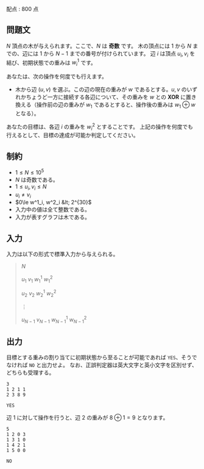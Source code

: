 配点 : $800$ 点

## 問題文

$N$ 頂点の木が与えられます。ここで、$N$ は **奇数** です。
木の頂点には $1$ から $N$ までの、辺には $1$ から $N-1$ までの番号が付けられています。
辺 $i$ は頂点 $u_i, v_i$ を結び、初期状態での重みは $w^1_i$ です。

あなたは、次の操作を何度でも行えます。

- 木から辺 $(u, v)$ を選ぶ。この辺の現在の重みが $w$ であるとする。$u, v$ のいずれかちょうど一方に接続する各辺について、その重みを $w$ との **XOR** に置き換える（操作前の辺の重みが $w_1$ であるとすると、操作後の重みは $w_1 \oplus w$ となる）。

あなたの目標は、各辺 $i$ の重みを $w^2_i$ とすることです。
上記の操作を何度でも行えるとして、目標の達成が可能か判定してください。

## 制約

- $1 \le N \le 10^5$
- $N$ は奇数である。
- $1\le u_i, v_i \le N$
- $u_i \neq v_i$
- $0\le w^1_i, w^2_i &lt; 2^{30}$
- 入力中の値は全て整数である。
- 入力が表すグラフは木である。

## 入力

入力は以下の形式で標準入力から与えられる。

> $N$
> 
> $u_1$ $v_1$ $w^1_1$ $w^2_1$
> 
> $u_2$ $v_2$ $w^1_2$ $w^2_2$
> 
> $\vdots$
> 
> $u_{N-1}$ $v_{N-1}$ $w^1_{N-1}$ $w^2_{N-1}$

## 出力

目標とする重みの割り当てに初期状態から至ることが可能であれば `YES`、そうでなければ `NO` と出力せよ。
なお、正誤判定器は英大文字と英小文字を区別せず、どちらも受理する。

```input1
3
1 2 1 1
2 3 8 9
```

```output1
YES
```

辺 $1$ に対して操作を行うと、辺 $2$ の重みが $8 \oplus 1=9$ となります。

```input2
5
1 2 0 3
1 3 1 0
1 4 2 1
1 5 0 0
```

```output2
NO
```